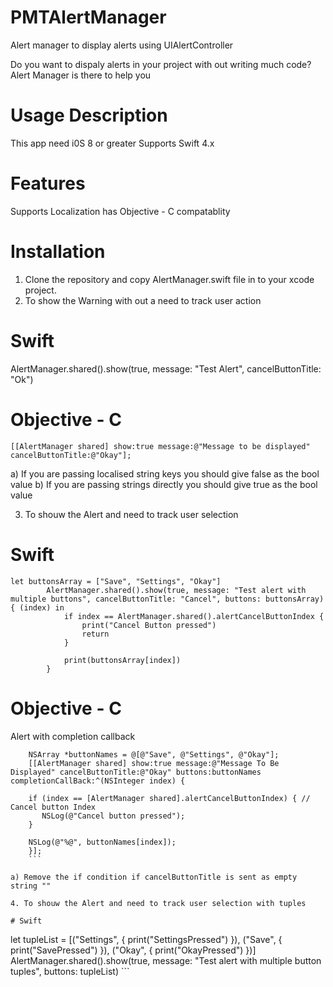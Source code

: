 # PMTAlertManager
Alert manager to display alerts using UIAlertController

Do you want to dispaly alerts in your project with out writing much code? Alert Manager is there to help you

# Usage Description

This app need i0S 8 or greater
Supports Swift 4.x


# Features

Supports Localization
has Objective - C compatablity 

# Installation

1. Clone the repository and copy AlertManager.swift file in to your xcode project.
2. To show the Warning with out a need to track user action 

# Swift
AlertManager.shared().show(true, message: "Test Alert", cancelButtonTitle: "Ok") 

# Objective - C
```
[[AlertManager shared] show:true message:@"Message to be displayed" cancelButtonTitle:@"Okay"];
```

a) If you are passing localised string keys you should give false as the bool value
b) If you are passing strings directly you should give true as the bool value

3. To shouw the Alert and need to track user selection 

# Swift
```
let buttonsArray = ["Save", "Settings", "Okay"]
        AlertManager.shared().show(true, message: "Test alert with multiple buttons", cancelButtonTitle: "Cancel", buttons: buttonsArray) { (index) in
            if index == AlertManager.shared().alertCancelButtonIndex { 
                print("Cancel Button pressed")
                return
            }
            
            print(buttonsArray[index])
        }
 ```
        
 # Objective - C
 Alert with completion callback
 ```
     NSArray *buttonNames = @[@"Save", @"Settings", @"Okay"];
     [[AlertManager shared] show:true message:@"Message To Be Displayed" cancelButtonTitle:@"Okay" buttons:buttonNames completionCallBack:^(NSInteger index) {
     
     if (index == [AlertManager shared].alertCancelButtonIndex) { // Cancel button Index
        NSLog(@"Cancel button pressed");
     }
     
     NSLog(@"%@", buttonNames[index]);
     }];
     ```
        
 a) Remove the if condition if cancelButtonTitle is sent as empty string ""
        
4. To shouw the Alert and need to track user selection with tuples

# Swift
```
let tupleList = [("Settings", { print("SettingsPressed") }), ("Save", { print("SavePressed") }), ("Okay", { print("OkayPressed") })]
        AlertManager.shared().show(true, message: "Test alert with multiple button tuples", buttons: tupleList)
        ```
        
        
